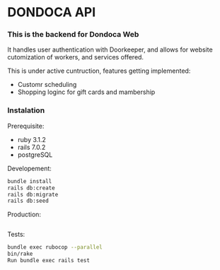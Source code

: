 # DONDOCA API

### This is the backend for Dondoca Web

It handles user authentication with Doorkeeper, and allows for website cutomization of workers, and services offered.

This is under active cuntruction, features getting implemented:
- Customr scheduling
- Shopping loginc for gift cards and mambership

### Instalation

Prerequisite:
- ruby 3.1.2
- rails 7.0.2
- postgreSQL

Developement:
``` Bash
bundle install
rails db:create
rails db:migrate
rails db:seed
```

Production:
``` Bash

```

Tests:
``` Bash
bundle exec rubocop --parallel
bin/rake
Run bundle exec rails test
```
